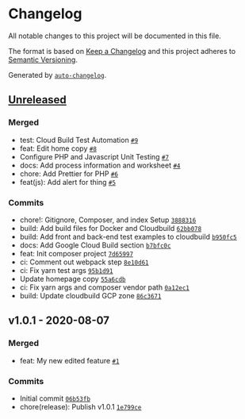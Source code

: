 # Changelog

All notable changes to this project will be documented in this file.

The format is based on [Keep a Changelog](https://keepachangelog.com/en/1.0.0/)
and this project adheres to [Semantic Versioning](https://semver.org/spec/v2.0.0.html).

Generated by [`auto-changelog`](https://github.com/CookPete/auto-changelog).

## [Unreleased](https://github.com/itcig/git-sandbox/compare/v1.0.1...HEAD)

### Merged

- test: Cloud Build Test Automation [`#9`](https://github.com/itcig/git-sandbox/pull/9)
- feat: Edit home copy [`#8`](https://github.com/itcig/git-sandbox/pull/8)
- Configure PHP and Javascript Unit Testing [`#7`](https://github.com/itcig/git-sandbox/pull/7)
- docs: Add process information and worksheet [`#4`](https://github.com/itcig/git-sandbox/pull/4)
- chore: Add Prettier for PHP [`#6`](https://github.com/itcig/git-sandbox/pull/6)
- feat(js): Add alert for thing [`#5`](https://github.com/itcig/git-sandbox/pull/5)

### Commits

- chore!: Gitignore, Composer, and index Setup [`3888316`](https://github.com/itcig/git-sandbox/commit/3888316c78d9d165a1525a68b3dc2f8410ca3a7f)
- build: Add build files for Docker and Cloudbuild [`62bb078`](https://github.com/itcig/git-sandbox/commit/62bb078f3bc436b4dced6fc766b9356925f87e74)
- build: Add front and back-end test examples to cloudbuild [`b950fc5`](https://github.com/itcig/git-sandbox/commit/b950fc59bd4636e5cd5923006bb04d7370563116)
- docs: Add Google Cloud Build section [`b7bfc0c`](https://github.com/itcig/git-sandbox/commit/b7bfc0c586e3bc90f3d0ad1e6922b86fd902ec79)
- feat: Init composer project [`7d65997`](https://github.com/itcig/git-sandbox/commit/7d659978c1d1cfa8036e960d923967b79c2deb26)
- ci: Comment out webpack step [`8e10d61`](https://github.com/itcig/git-sandbox/commit/8e10d61cb0d53381fa1d08449f022745cd1b42ee)
- ci: Fix yarn test args [`95b1d91`](https://github.com/itcig/git-sandbox/commit/95b1d91142a52e06dde166e7850f0600d693f1b4)
- Update homepage copy [`55a6cdb`](https://github.com/itcig/git-sandbox/commit/55a6cdb971c3f6b157c7cabaf1c9dce35d62af36)
- ci: Fix yarn args and composer vendor path [`0a12ec1`](https://github.com/itcig/git-sandbox/commit/0a12ec19251ce8ab0f35ef9f60ff2720726fa3c2)
- build: Update cloudbuild GCP zone [`86c3671`](https://github.com/itcig/git-sandbox/commit/86c3671324ec4262e2346307171c96d36fbdf72d)

## v1.0.1 - 2020-08-07

### Merged

- feat: My new edited feature [`#1`](https://github.com/itcig/git-sandbox/pull/1)

### Commits

- Initial commit [`06b53fb`](https://github.com/itcig/git-sandbox/commit/06b53fbd723dc0f1a6a8b109fb064443a3771c37)
- chore(release): Publish v1.0.1 [`1e799ce`](https://github.com/itcig/git-sandbox/commit/1e799ce63bb6801b270ac202c0371fc9b66755cf)
